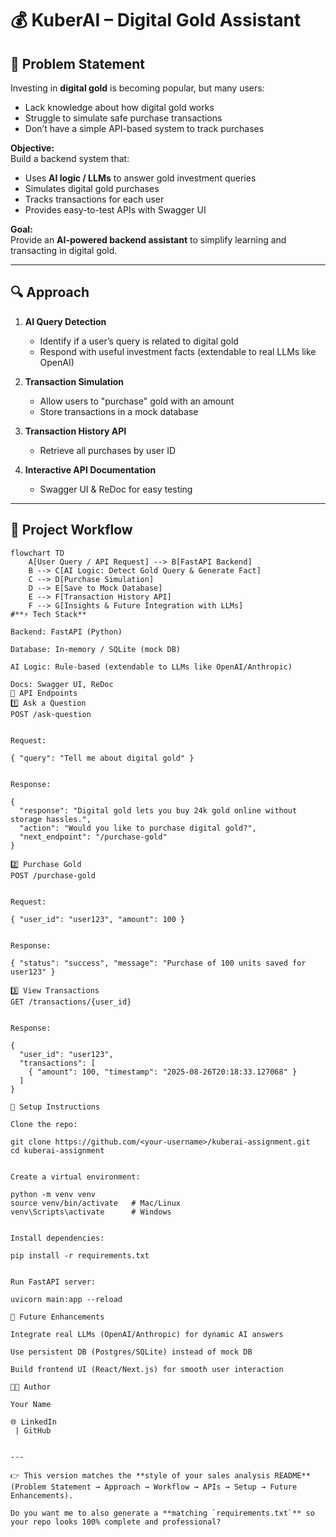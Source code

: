 # 💰 KuberAI – Digital Gold Assistant  

## 📌 Problem Statement  
Investing in **digital gold** is becoming popular, but many users:  
- Lack knowledge about how digital gold works  
- Struggle to simulate safe purchase transactions  
- Don’t have a simple API-based system to track purchases  

**Objective:**  
Build a backend system that:  
- Uses **AI logic / LLMs** to answer gold investment queries  
- Simulates digital gold purchases  
- Tracks transactions for each user  
- Provides easy-to-test APIs with Swagger UI  

**Goal:**  
Provide an **AI-powered backend assistant** to simplify learning and transacting in digital gold.  

---

## 🔍 Approach  
1. **AI Query Detection**  
   - Identify if a user’s query is related to digital gold  
   - Respond with useful investment facts (extendable to real LLMs like OpenAI)  

2. **Transaction Simulation**  
   - Allow users to "purchase" gold with an amount  
   - Store transactions in a mock database  

3. **Transaction History API**  
   - Retrieve all purchases by user ID  

4. **Interactive API Documentation**  
   - Swagger UI & ReDoc for easy testing  

---

## 📂 Project Workflow  
```mermaid
flowchart TD
    A[User Query / API Request] --> B[FastAPI Backend]
    B --> C[AI Logic: Detect Gold Query & Generate Fact]
    C --> D[Purchase Simulation]
    D --> E[Save to Mock Database]
    E --> F[Transaction History API]
    F --> G[Insights & Future Integration with LLMs]
#**⚡ Tech Stack**

Backend: FastAPI (Python)

Database: In-memory / SQLite (mock DB)

AI Logic: Rule-based (extendable to LLMs like OpenAI/Anthropic)

Docs: Swagger UI, ReDoc
🔗 API Endpoints
1️⃣ Ask a Question
POST /ask-question


Request:

{ "query": "Tell me about digital gold" }


Response:

{
  "response": "Digital gold lets you buy 24k gold online without storage hassles.",
  "action": "Would you like to purchase digital gold?",
  "next_endpoint": "/purchase-gold"
}

2️⃣ Purchase Gold
POST /purchase-gold


Request:

{ "user_id": "user123", "amount": 100 }


Response:

{ "status": "success", "message": "Purchase of 100 units saved for user123" }

3️⃣ View Transactions
GET /transactions/{user_id}


Response:

{
  "user_id": "user123",
  "transactions": [
    { "amount": 100, "timestamp": "2025-08-26T20:18:33.127068" }
  ]
}

🚀 Setup Instructions

Clone the repo:

git clone https://github.com/<your-username>/kuberai-assignment.git
cd kuberai-assignment


Create a virtual environment:

python -m venv venv
source venv/bin/activate   # Mac/Linux
venv\Scripts\activate      # Windows


Install dependencies:

pip install -r requirements.txt


Run FastAPI server:

uvicorn main:app --reload

📌 Future Enhancements

Integrate real LLMs (OpenAI/Anthropic) for dynamic AI answers

Use persistent DB (Postgres/SQLite) instead of mock DB

Build frontend UI (React/Next.js) for smooth user interaction

👩‍💻 Author

Your Name

🌐 LinkedIn
 | GitHub


---

👉 This version matches the **style of your sales analysis README** (Problem Statement → Approach → Workflow → APIs → Setup → Future Enhancements).  

Do you want me to also generate a **matching `requirements.txt`** so your repo looks 100% complete and professional?
